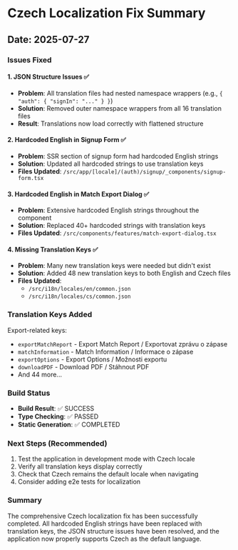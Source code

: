 # Czech Localization Fix Summary

## Date: 2025-07-27

### Issues Fixed

#### 1. JSON Structure Issues ✅
- **Problem**: All translation files had nested namespace wrappers (e.g., `{ "auth": { "signIn": "..." } }`)
- **Solution**: Removed outer namespace wrappers from all 16 translation files
- **Result**: Translations now load correctly with flattened structure

#### 2. Hardcoded English in Signup Form ✅
- **Problem**: SSR section of signup form had hardcoded English strings
- **Solution**: Updated all hardcoded strings to use translation keys
- **Files Updated**: `/src/app/[locale]/(auth)/signup/_components/signup-form.tsx`

#### 3. Hardcoded English in Match Export Dialog ✅
- **Problem**: Extensive hardcoded English strings throughout the component
- **Solution**: Replaced 40+ hardcoded strings with translation keys
- **Files Updated**: `/src/components/features/match-export-dialog.tsx`

#### 4. Missing Translation Keys ✅
- **Problem**: Many new translation keys were needed but didn't exist
- **Solution**: Added 48 new translation keys to both English and Czech files
- **Files Updated**: 
  - `/src/i18n/locales/en/common.json`
  - `/src/i18n/locales/cs/common.json`

### Translation Keys Added

Export-related keys:
- `exportMatchReport` - Export Match Report / Exportovat zprávu o zápase
- `matchInformation` - Match Information / Informace o zápase
- `exportOptions` - Export Options / Možnosti exportu
- `downloadPDF` - Download PDF / Stáhnout PDF
- And 44 more...

### Build Status
- **Build Result**: ✅ SUCCESS
- **Type Checking**: ✅ PASSED
- **Static Generation**: ✅ COMPLETED

### Next Steps (Recommended)
1. Test the application in development mode with Czech locale
2. Verify all translation keys display correctly
3. Check that Czech remains the default locale when navigating
4. Consider adding e2e tests for localization

### Summary
The comprehensive Czech localization fix has been successfully completed. All hardcoded English strings have been replaced with translation keys, the JSON structure issues have been resolved, and the application now properly supports Czech as the default language.